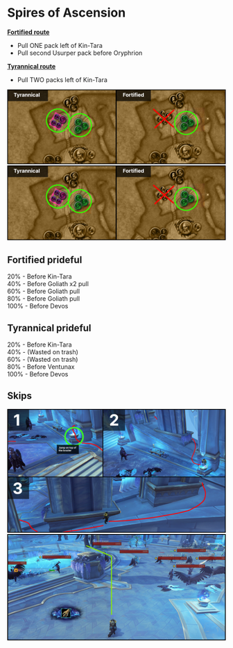 # Spires of Ascension


**[Fortified route](https://raw.githubusercontent.com/holicron/Routes/main/Spires%20of%20Ascension/Spires%20of%20Ascension%20-%20Fortified.txt)**
* Pull ONE pack left of Kin-Tara
* Pull second Usurper pack before Oryphrion

**[Tyrannical route](https://raw.githubusercontent.com/holicron/Routes/main/Spires%20of%20Ascension/Spires%20of%20Ascension%20-%20Tyrannical.txt)**
* Pull TWO packs left of Kin-Tara

![Skip1](media/pull1.png) ![Skip2](media/pull2.png)

## Fortified prideful

20% - Before Kin-Tara\
40% - Before Goliath x2 pull\
60% - Before Goliath pull\
80% - Before Goliath pull\
100% - Before Devos

## Tyrannical prideful

20% - Before Kin-Tara\
40% - (Wasted on trash)\
60% - (Wasted on trash)\
80% - Before Ventunax\
100% - Before Devos

## Skips

![Skip1](media/SOA_skip1.png)
![Skip2](media/SOA_skip2.png)